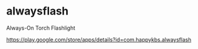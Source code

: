 alwaysflash
===========

Always-On Torch Flashlight

https://play.google.com/store/apps/details?id=com.happykbs.alwaysflash 

